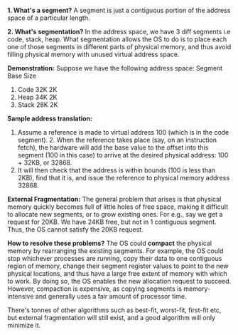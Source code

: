 <b>1. What's a segment?</b>
A segment is just a contiguous portion of the address space of a particular length.

<b>2. What's segmentation?</b>
In the address space, we have 3 diff segments i.e code, stack, heap.
What segmentation allows the OS to do is to place each one of those segments in different parts of physical memory, and thus avoid filling physical memory with unused virtual address space.

<b>Demonstration:</b>
Suppose we have the following address space:
Segment  Base  Size
1. Code   32K  2K
2. Heap   34K  2K
3. Stack  28K  2K

<b>Sample address translation:</b>
1. Assume a reference is made to virtual address 100 (which is in the code segment). 2. When the reference takes place (say, on an instruction fetch), the hardware will add the base value to the offset into this segment (100 in
this case) to arrive at the desired physical address: 100 + 32KB, or 32868.
3. It will then check that the address is within bounds (100 is less than 2KB),
find that it is, and issue the reference to physical memory address 32868.

<b>External Fragmentation:</b>
The general problem that arises is that physical memory quickly becomes full of little holes of free space, making it difficult to allocate new segments, or to grow existing ones. 
For e.g., say we get a request for 20KB. We have 24KB free, but not in 1 contiguous segment. Thus, the OS cannot satisfy the 20KB request.

<b>How to resolve these problems?</b>
The OS could <b>compact</b> the physical memory by rearranging the existing segments. 
For example, the OS could stop whichever processes are running, copy their data to one contiguous region of memory, change their segment register values to point to the new physical locations, and thus have a large free extent of memory with which to work. 
By doing so, the OS enables the new allocation request to succeed. 
However, compaction is expensive, as copying segments is memory-intensive and generally uses a fair amount of processor time.

There's tonnes of other algorithms such as best-fit, worst-fit, first-fit etc, but external fragmentation will still exist, and a good algorithm will only minimize it.





